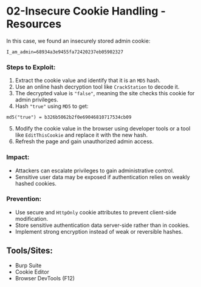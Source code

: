 # 02-Insecure Cookie Handling - Resources
In this case, we found an insecurely stored admin cookie:
```
I_am_admin=68934a3e9455fa72420237eb05902327
```
### Steps to Exploit:
1. Extract the cookie value and identify that it is an `MD5` hash.
2. Use an online hash decryption tool like `CrackStation` to decode it.
3. The decrypted value is `"false"`, meaning the site checks this cookie for admin privileges.
4. Hash `"true"` using `MD5` to get:
```
md5("true") = b326b5062b2f0e69046810717534cb09
```
5. Modify the cookie value in the browser using developer tools or a tool like `EditThisCookie` and replace it with the new hash.
6. Refresh the page and gain unauthorized admin access.

### Impact:
- Attackers can escalate privileges to gain administrative control.
- Sensitive user data may be exposed if authentication relies on weakly hashed cookies.

### Prevention:
- Use secure and `HttpOnly` cookie attributes to prevent client-side modification.
- Store sensitive authentication data server-side rather than in cookies.
- Implement strong encryption instead of weak or reversible hashes.

## Tools/Sites:
- Burp Suite
- Cookie Editor
- Browser DevTools (F12)
